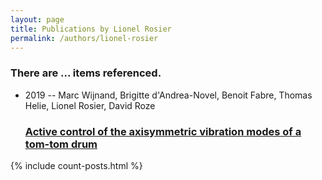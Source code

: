 ```yaml
---
layout: page
title: Publications by Lionel Rosier
permalink: /authors/lionel-rosier
---
```


<h3 id="number-posts">There are ... items referenced.</h3>
<ul class="post-list">
<li><span class='post-meta'>2019 -- Marc Wijnand, Brigitte d'Andrea-Novel, Benoit Fabre, Thomas Helie, Lionel Rosier, David Roze</span><h3><a class='post-link' href="{{ site.baseurl }}/active-control-of-the-axisymmetric-vibration-modes-of-a-tom-tom-drum">Active control of the axisymmetric vibration modes of a tom-tom drum</a></h3></li>

</ul>
{% include count-posts.html %}

